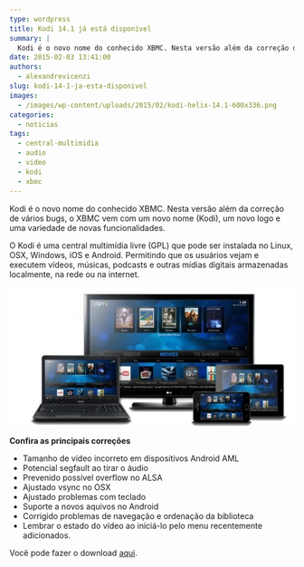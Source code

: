 ```yaml
---
type: wordpress
title: Kodi 14.1 já está disponível
summary: |
  Kodi é o novo nome do conhecido XBMC. Nesta versão além da correção de vários bugs, o XBMC vem com um novo nome (Kodi), um novo logo e uma variedade de novas funcionalidades.
date: 2015-02-03 13:41:00
authors:
  - alexandrevicenzi
slug: kodi-14-1-ja-esta-disponivel
images:
  - /images/wp-content/uploads/2015/02/kodi-helix-14.1-600x336.png
categories:
  - noticias
tags:
  - central-multimidia
  - audio
  - video
  - kodi
  - xbmc
---
```


Kodi é o novo nome do conhecido XBMC. Nesta versão além da correção de vários bugs, o XBMC vem com um novo nome (Kodi), um novo logo e uma variedade de novas funcionalidades.

O Kodi é uma central multimídia livre (GPL) que pode ser instalada no Linux, OSX, Windows, iOS e Android. Permitindo que os usuários vejam e executem vídeos, músicas, podcasts e outras mídias digitais armazenadas localmente, na rede ou na internet.

<img src="/images/wp-content/uploads/2015/02/kodi_about.jpg" alt="Kodi" />

<strong>Confira as principais correções</strong>
<ul>
	<li>Tamanho de vídeo incorreto em dispositivos Android AML</li>
	<li>Potencial segfault ao tirar o áudio</li>
	<li>Prevenido possível overflow no ALSA</li>
	<li>Ajustado vsync no OSX</li>
	<li>Ajustado problemas com teclado</li>
	<li>Suporte a novos aquivos no Android</li>
	<li>Corrigido problemas de navegação e ordenação da biblioteca</li>
	<li>Lembrar o estado do vídeo ao iniciá-lo pelo menu recentemente adicionados.</li>
</ul>
Você pode fazer o download <a href="http://kodi.tv/download/" target="_blank">aqui</a>.

